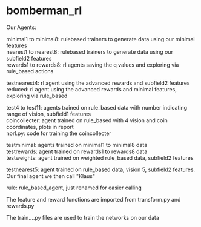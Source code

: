 # bomberman_rl
Our Agents:

minimal1 to minimal8: rulebased trainers to generate data using our minimal features    
nearest1 to nearest8: rulebased trainers to generate data using our subfield2 features     
rewards1 to rewards8: rl agents saving the q values and exploring via rule_based actions


testnearest4: rl agent using the advanced rewards and subfield2 features      
reduced: rl agent using the advanced rewards and minimal features, exploring via rule\_based    

test4 to test11: agents trained on rule\_based data with number indicating range of vision, subfield1 features     
coincollecter: agent trained on rule_based with 4 vision and coin coordinates, plots in report     
norl.py: code for training the coincollecter     

testminimal: agents trained on minimal1 to minimal8 data    
testrewards: agent trained on rewards1 to rewards8 data      
testweights: agent trained on weighted rule\_based data, subfield2 features     

testnearest5: agent trained on rule\_based data, vision 5, subfield2 features. Our final agent we then call "Klaus"

rule: rule\_based\_agent, just renamed for easier calling

The feature and reward functions are imported from transform.py and rewards.py

The train....py files are used to train the networks on our data


